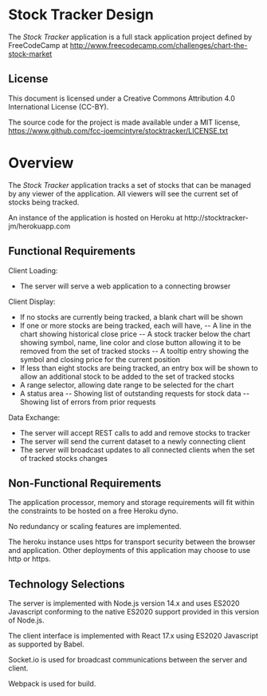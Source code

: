 # Stock Tracker Design

The *Stock Tracker* application is a full stack application project defined by
FreeCodeCamp at
http://www.freecodecamp.com/challenges/chart-the-stock-market

## License
This document is licensed under a Creative Commons Attribution 4.0
International License (CC-BY).

The source code for the project is made available under a MIT license,
https://www.github.com/fcc-joemcintyre/stocktracker/LICENSE.txt

# Overview

The *Stock Tracker* application tracks a set of stocks that can be managed
by any viewer of the application. All viewers will see the current set of
stocks being tracked.

An instance of the application is hosted on Heroku at
http://stocktracker-jm/herokuapp.com

## Functional Requirements

Client Loading:

- The server will serve a web application to a connecting browser

Client Display:

- If no stocks are currently being tracked, a blank chart will be shown
- If one or more stocks are being tracked, each will have,
-- A line in the chart showing historical close price
-- A stock tracker below the chart showing symbol, name, line color and
close button allowing it to be removed from the set of tracked stocks
-- A tooltip entry showing the symbol and closing price for the current position
- If less than eight stocks are being tracked, an entry box will be shown to
allow an additional stock to be added to the set of tracked stocks
- A range selector, allowing date range to be selected for the chart
- A status area
-- Showing list of outstanding requests for stock data
-- Showing list of errors from prior requests

Data Exchange:

- The server will accept REST calls to add and remove stocks to tracker
- The server will send the current dataset to a newly connecting client
- The server will broadcast updates to all connected clients when the set of
tracked stocks changes

## Non-Functional Requirements

The application processor, memory and storage requirements will fit within the
constraints to be hosted on a free Heroku dyno.

No redundancy or scaling features are implemented.

The heroku instance uses https for transport security between the browser and
application. Other deployments of this application may choose to use http or
https.

## Technology Selections

The server is implemented with Node.js version 14.x and uses ES2020 Javascript
conforming to the native ES2020 support provided in this version of Node.js.

The client interface is implemented with React 17.x using ES2020 Javascript
as supported by Babel.

Socket.io is used for broadcast communications between the server and client.

Webpack is used for build.
